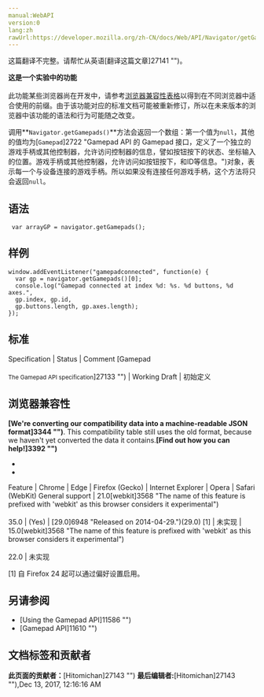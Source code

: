 ```yaml
---
manual:WebAPI
version:0
lang:zh
rawUrl:https://developer.mozilla.org/zh-CN/docs/Web/API/Navigator/getGamepads
---
```




这篇翻译不完整。请帮忙从英语[翻译这篇文章]27141 "")。






**这是一个实验中的功能**<br></br>此功能某些浏览器尚在开发中，请参考[浏览器兼容性表格](%11481#Browser_compatibility "")以得到在不同浏览器中适合使用的前缀。由于该功能对应的标准文档可能被重新修订，所以在未来版本的浏览器中该功能的语法和行为可能随之改变。




调用**`Navigator.getGamepads()`**方法会返回一个数组：第一个值为`null`，其他的值均为[`Gamepad`]2722 "Gamepad API 的 Gamepad 接口，定义了一个独立的游戏手柄或其他控制器，允许访问控制器的信息，譬如按钮按下的状态、坐标输入的位置。游戏手柄或其他控制器，允许访问如按钮按下，和ID等信息。")对象，表示每一个与设备连接的游戏手柄。所以如果没有连接任何游戏手柄，这个方法将只会返回`null`。


## 语法<a name="语法"></a>

```
 var arrayGP = navigator.getGamepads();
```

## 样例<a name="样例"></a>

```
window.addEventListener("gamepadconnected", function(e) {
  var gp = navigator.getGamepads()[0];
  console.log("Gamepad connected at index %d: %s. %d buttons, %d axes.",
  gp.index, gp.id,
  gp.buttons.length, gp.axes.length);
});
```

## 标准<a name="标准"></a>

Specification | Status | Comment 
[Gamepad<br></br><small>The Gamepad API specification</small>]27133 "") | Working Draft | 初始定义 


## 浏览器兼容性<a name="Browser_compatibility"></a>


**[We&#39;re converting our compatibility data into a machine-readable JSON format]3344 "")**. This compatibility table still uses the old format, because we haven&#39;t yet converted the data it contains.**[Find out how you can help!]3392 "")**


* 
* 

Feature | Chrome | Edge | Firefox (Gecko) | Internet Explorer | Opera | Safari (WebKit) 
General support | 21.0[webkit]3568 "The name of this feature is prefixed with 'webkit' as this browser considers it experimental")<br></br>35.0 | (Yes) | [29.0]6948 "Released on 2014-04-29.")(29.0) [1] | 未实现 | 15.0[webkit]3568 "The name of this feature is prefixed with 'webkit' as this browser considers it experimental")<br></br>22.0 | 未实现 





[1] 自 Firefox 24 起可以通过偏好设置启用。


## 另请参阅<a name="另请参阅"></a>

* [Using the Gamepad API]11586 "")
* [Gamepad API]11610 "")



## 文档标签和贡献者
**此页面的贡献者：**[Hitomichan]27143 "")
**最后编辑者:**[Hitomichan]27143 ""),<time>Dec 13, 2017, 12:16:16 AM</time>


